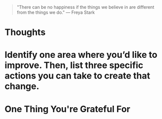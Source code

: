 
> \"There can be no happiness if the things we believe in are different from the things we do.\" — Freya Stark

# Thoughts

# Identify one area where you’d like to improve. Then, list three specific actions you can take to create that change.

# One Thing You're Grateful For

